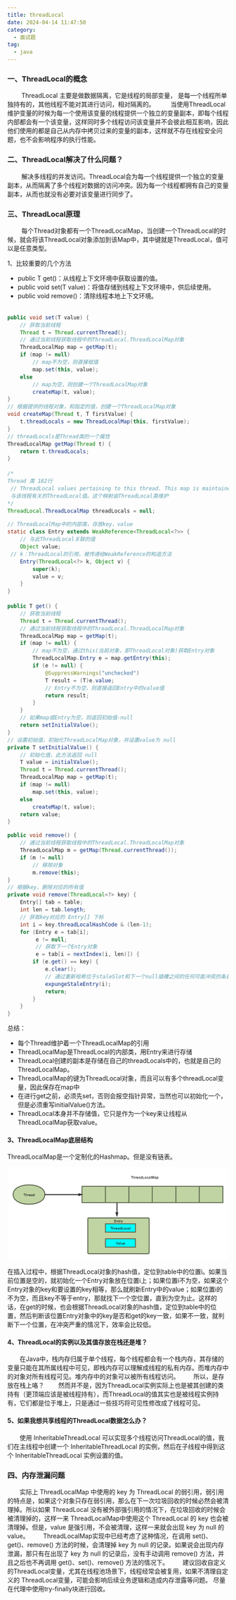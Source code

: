 ```yaml
---
title: threadLocal
date: 2024-04-14 11:47:50
category:
  - 面试题
tag:
  - java
---
```


### 一、ThreadLocal的概念

   ThreadLocal 主要是做数据隔离，它是线程的局部变量， 是每一个线程所单独持有的，其他线程不能对其进行访问，相对隔离的。
    当使用ThreadLocal维护变量的时候为每一个使用该变量的线程提供一个独立的变量副本，即每个线程内部都会有一个该变量，这样同时多个线程访问该变量并不会彼此相互影响，因此他们使用的都是自己从内存中拷贝过来的变量的副本，这样就不存在线程安全问题，也不会影响程序的执行性能。

### 二、ThreadLocal解决了什么问题？

   解决多线程的并发访问。ThreadLocal会为每一个线程提供一个独立的变量副本，从而隔离了多个线程对数据的访问冲突。因为每一个线程都拥有自己的变量副本，从而也就没有必要对该变量进行同步了。

### 三、ThreadLocal原理

   每个Thread对象都有一个ThreadLocalMap，当创建一个ThreadLocal的时候，就会将该ThreadLocal对象添加到该Map中，其中键就是ThreadLocal，值可以是任意类型。

1、比较重要的几个方法

* public T get()：从线程上下文环境中获取设置的值。
* public void set(T value)：将值存储到线程上下文环境中，供后续使用。
* public void remove()：清除线程本地上下文环境。

```java

public void set(T value) {
    // 获取当前线程
    Thread t = Thread.currentThread();
    // 通过当前线程获取线程中的ThreadLocal.ThreadLocalMap对象
    ThreadLocalMap map = getMap(t);
    if (map != null)
        // map不为空，则直接赋值
        map.set(this, value);
    else
        // map为空，则创建一个ThreadLocalMap对象
        createMap(t, value);
}
// 根据提供的线程对象，和指定的值，创建一个ThreadLocalMap对象
void createMap(Thread t, T firstValue) {
    t.threadLocals = new ThreadLocalMap(this, firstValue);
}
// threadLocals是Thread类的一个属性
ThreadLocalMap getMap(Thread t) {
    return t.threadLocals;
}
 
/*
Thread 类 182行
 // ThreadLocal values pertaining to this thread. This map is maintained by the ThreadLocal class.
 与该线程有关的ThreadLocal值。这个映射由ThreadLocal类维护
*/
ThreadLocal.ThreadLocalMap threadLocals = null;
```

```java
// ThreadLocalMap中的内部类，存放key，value
static class Entry extends WeakReference<ThreadLocal<?>> {
    // 与此ThreadLocal关联的值
    Object value;
 // k：ThreadLocal的引用，被传递给WeakReference的构造方法
    Entry(ThreadLocal<?> k, Object v) {
        super(k);
        value = v;
    }
}
 
public T get() {
    // 获取当前线程
    Thread t = Thread.currentThread();
    // 通过当前线程获取线程中的ThreadLocal.ThreadLocalMap对象
    ThreadLocalMap map = getMap(t);
    if (map != null) {
        // map不为空，通过this(当前对象，即ThreadLocal对象)获取Entry对象
        ThreadLocalMap.Entry e = map.getEntry(this);
        if (e != null) {
            @SuppressWarnings("unchecked")
            T result = (T)e.value;
            // Entry不为空，则直接返回Entry中的value值
            return result;
        }
    }
    // 如果map或Entry为空，则返回初始值-null
    return setInitialValue();
}
// 设置初始值，初始化ThreadLocalMap对象，并设置value为 null
private T setInitialValue() {
    // 初始化值，此方法返回 null
    T value = initialValue();
    Thread t = Thread.currentThread();
    ThreadLocalMap map = getMap(t);
    if (map != null)
        map.set(this, value);
    else
        createMap(t, value);
    return value;
}
```

```java
public void remove() {
    // 通过当前线程获取线程中的ThreadLocal.ThreadLocalMap对象
    ThreadLocalMap m = getMap(Thread.currentThread());
    if (m != null)
        // 移除对象
        m.remove(this);
}
// 根据key，删除对应的所有值
private void remove(ThreadLocal<?> key) {
    Entry[] tab = table;
    int len = tab.length;
    // 获取key对应的 Entry[] 下标
    int i = key.threadLocalHashCode & (len-1);
    for (Entry e = tab[i];
         e != null;
         // 获取下一个Entry对象
         e = tab[i = nextIndex(i, len)]) {
        if (e.get() == key) {
            e.clear();
            // 通过重新哈希位于staleSlot和下一个null插槽之间的任何可能冲突的条目，来清除陈旧的条目。这还会清除尾随null之前遇到的所有其他过时的条目，防止出现内存泄漏问题
            expungeStaleEntry(i);
            return;
        }
    }
}

```

总结：

* 每个Thread维护着一个ThreadLocalMap的引用
* ThreadLocalMap是ThreadLocal的内部类，用Entry来进行存储
* ThreadLocal创建的副本是存储在自己的threadLocals中的，也就是自己的ThreadLocalMap。
* ThreadLocalMap的键为ThreadLocal对象，而且可以有多个threadLocal变量，因此保存在map中
* 在进行get之前，必须先set，否则会报空指针异常，当然也可以初始化一个，但是必须重写initialValue()方法。
* ThreadLocal本身并不存储值，它只是作为一个key来让线程从ThreadLocalMap获取value。

#### 3、ThreadLocalMap底层结构
 ThreadLocalMap是一个定制化的Hashmap。但是没有链表。
 
![threadlocal](images/threadlocal.png)

在插⼊过程中，根据ThreadLocal对象的hash值，定位到table中的位置i。如果当前位置是空的，就初始化⼀个Entry对象放在位置i上；如果位置i不为空，如果这个Entry对象的key和要设置的key相等，那么就刷新Entry中的value；如果位置i的不为空，而且key不等于entry，那就找下⼀个空位置，直到为空为⽌。这样的话，在get的时候，也会根据ThreadLocal对象的hash值，定位到table中的位置，然后判断该位置Entry对象中的key是否和get的key⼀致，如果不⼀致，就判断下⼀个位置，在冲突严重的情况下，效率会比较低。


#### 4、ThreadLocal的实例以及其值存放在栈还是堆？

  在Java中，栈内存归属于单个线程，每个线程都会有一个栈内存，其存储的变量只能在其所属线程中可见，即栈内存可以理解成线程的私有内存。而堆内存中的对象对所有线程可见。堆内存中的对象可以被所有线程访问。
   所以，是存放在栈上咯？
   然而并不是，因为ThreadLocal实例实际上也是被其创建的类持有（更顶端应该是被线程持有），而ThreadLocal的值其实也是被线程实例持有，它们都是位于堆上，只是通过⼀些技巧将可⻅性修改成了线程可见。

#### 5、如果我想共享线程的ThreadLocal数据怎么办？

  使⽤ InheritableThreadLocal 可以实现多个线程访问ThreadLocal的值，我们在主线程中创建⼀个 InheritableThreadLocal 的实例，然后在⼦线程中得到这个 InheritableThreadLocal 实例设置的值。


### 四、内存泄漏问题

  实际上 ThreadLocalMap 中使用的 key 为 ThreadLocal 的弱引用，弱引用的特点是，如果这个对象只存在弱引用，那么在下一次垃圾回收的时候必然会被清理掉。所以如果 ThreadLocal 没有被外部强引用的情况下，在垃圾回收的时候会被清理掉的，这样一来 ThreadLocalMap中使用这个 ThreadLocal 的 key 也会被清理掉。但是，value 是强引用，不会被清理，这样一来就会出现 key 为 null 的 value。
   ThreadLocalMap实现中已经考虑了这种情况，在调用 set()、get()、remove() 方法的时候，会清理掉 key 为 null 的记录。如果说会出现内存泄漏，那只有在出现了 key 为 null 的记录后，没有手动调用 remove() 方法，并且之后也不再调用 get()、set()、remove() 方法的情况下。
   建议回收自定义的ThreadLocal变量，尤其在线程池场景下，线程经常会被复用，如果不清理自定义的 ThreadLocal变量，可能会影响后续业务逻辑和造成内存泄露等问题。 尽量在代理中使用try-finally块进行回收。